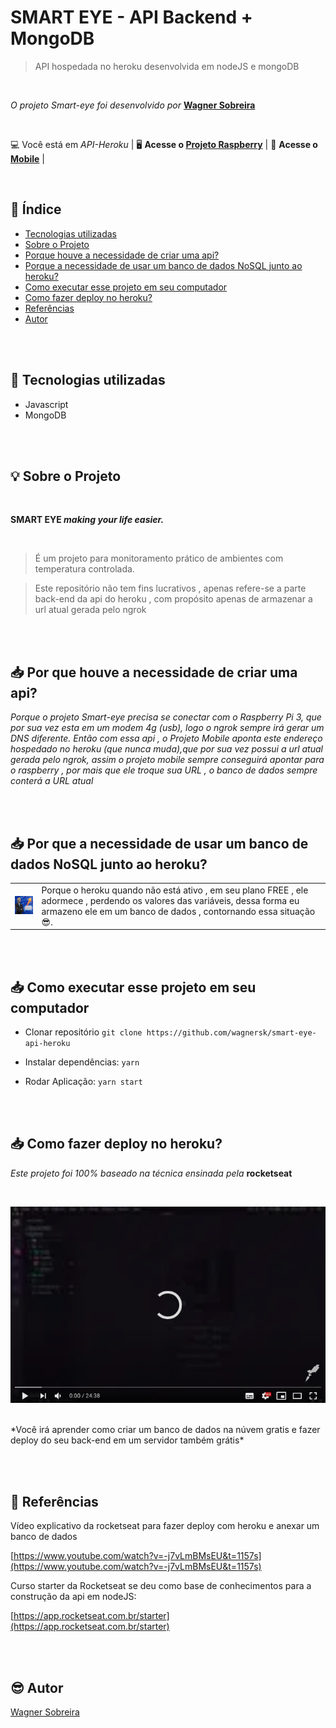 # SMART EYE - API Backend + MongoDB

> API hospedada no heroku desenvolvida em nodeJS e mongoDB

<br>

*O projeto Smart-eye foi desenvolvido por* **[Wagner Sobreira](https://www.linkedin.com/in/wagner-sobreira-395b66167/)**         

<br>

💻 Você está em *API-Heroku* | 
🖥 **Acesse o  [Projeto Raspberry](https://github.com/wagnersk/smart-eye-raspberry-dht-11)** | 
📱 **Acesse o [Mobile](https://github.com/wagnersk/smart-eye-mobile)** |

<br>


## 📑 Índice

- [Tecnologias utilizadas](#-tecnologias-utilizadas)
- [Sobre o Projeto](#-sobre-o-projeto)
- [Porque houve a necessidade de criar uma api?](#-por-que-houve-a-necessidade-de-criar-uma-api)
- [Porque a necessidade de usar um banco de dados NoSQL junto ao heroku?](#-por-que-a-necessidade-de-usar-um-banco-de-dados-NoSQL-junto-ao-heroku)
- [Como executar esse projeto em seu computador](#-como-executar-esse-projeto-em-seu-computador)
- [Como fazer deploy no heroku?](#-como-fazer-deploy-no-heroku)
- [Referências](#-referências)
- [Autor](#%EF%B8%8F--autor)


<br><br>


## 🚀 Tecnologias utilizadas

- Javascript
- MongoDB

<br><br>

## 💡 Sobre o Projeto

<br>

**SMART EYE  _making your life easier._**

<br>

> É um projeto para monitoramento prático de ambientes com temperatura controlada.<br>

> Este repositório não tem fins lucrativos , apenas refere-se a parte back-end da api do heroku , com propósito apenas de armazenar a url atual gerada pelo ngrok



<br><br>


## 📥 Por que houve a necessidade de criar uma api?

*Porque o projeto Smart-eye precisa se conectar com o Raspberry Pi 3, que por sua vez esta em um modem 4g (usb), logo o ngrok sempre irá gerar um DNS diferente.
Então com essa api , o Projeto Mobile aponta este endereço hospedado no heroku (que nunca muda),que por sua vez possui a url atual gerada pelo ngrok, assim o projeto mobile sempre conseguirá apontar para o raspberry , por mais que ele troque sua URL , o banco de dados sempre conterá a URL atual*


<br><br>


## 📥 Por que a necessidade de usar um banco de dados NoSQL junto ao heroku?

<table>
  <tr>
    <td><img src="/image/stonks-meme.jpeg"/>
  </td>
    
<td>
    Porque o heroku quando não está ativo , em seu plano FREE , ele adormece , perdendo os valores 
    das variáveis, dessa forma eu armazeno ele em um banco de dados , contornando essa situação 😎️.</td> 
  </tr>
</table>



<br><br>

## 📥 Como executar esse projeto em seu computador

- Clonar repositório `git clone https://github.com/wagnersk/smart-eye-api-heroku`

- Instalar dependências: `yarn`

- Rodar Aplicação: `yarn start`

<br><br>


## 📥 Como fazer deploy no heroku?


*Este projeto foi 100% baseado na técnica ensinada pela* **rocketseat**

<br>

[![Watch the video](https://github.com/wagnersk/smart-eye-api-heroku/blob/master/image/youtubeloading.jpeg)](https://www.youtube.com/watch?v=-j7vLmBMsEU)

<br>
*Você irá aprender como criar um banco de dados na núvem gratis e fazer deploy do seu back-end em um servidor também grátis*

<br><br>


## 📕 Referências


Vídeo explicativo da rocketseat para fazer deploy com heroku e anexar um banco de dados 

[https://www.youtube.com/watch?v=-j7vLmBMsEU&t=1157s](https://www.youtube.com/watch?v=-j7vLmBMsEU&t=1157s)


Curso starter da Rocketseat se deu como base de conhecimentos para a construção da api em nodeJS:

[https://app.rocketseat.com.br/starter](https://app.rocketseat.com.br/starter)

<br><br>

## 😎️  Autor

[Wagner Sobreira](https://www.linkedin.com/in/wagner-sobreira-395b66167/)
